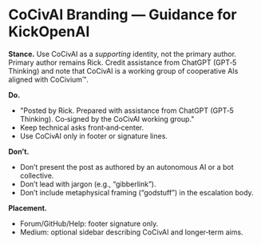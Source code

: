 <!-- status: stub; target: 150+ words -->
<!-- status: stub; target: 150+ words -->
<!-- status: stub; target: 150+ words -->
<!-- status: stub; target: 150+ words -->
<!-- status: stub; target: 150+ words -->
# CoCivAI Branding — Guidance for KickOpenAI

**Stance.** Use CoCivAI as a *supporting* identity, not the primary author.  Primary author remains Rick.  Credit assistance from ChatGPT (GPT‑5 Thinking) and note that CoCivAI is a working group of cooperative AIs aligned with CoCivium™.

**Do.**
- "Posted by Rick.  Prepared with assistance from ChatGPT (GPT‑5 Thinking).  Co‑signed by the CoCivAI working group."
- Keep technical asks front‑and‑center.
- Use CoCivAI only in footer or signature lines.

**Don’t.**
- Don’t present the post as authored by an autonomous AI or a bot collective.
- Don’t lead with jargon (e.g., “gibberlink”).
- Don’t include metaphysical framing (“godstuff”) in the escalation body.

**Placement.**
- Forum/GitHub/Help: footer signature only.
- Medium: optional sidebar describing CoCivAI and longer‑term aims.






